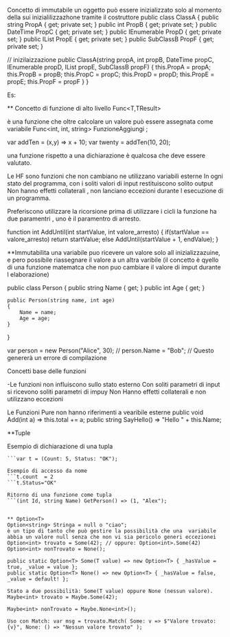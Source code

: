 Concetto di immutabile un oggetto può essere inizializzato solo al momento della sui inizialilizzazhone tramite il costruttore
public class ClassA
{
public string PropA { get; private set; }
public int PropB { get; private set; }
public DateTime PropC { get; private set; }
public IEnumerable<double> PropD { get; private set; }
public IList<string> PropE { get; private set; }
public SubClassB PropF { get; private set; }

// inizilaizzazione
public ClassA(string propA, int propB, DateTime propC,
IEnumerable<double> propD, IList<string> propE, SubClassB
propF)
{
this.PropA = propA;
this.PropB = propB;
this.PropC = propC;
this.PropD = propD;
this.PropE = propE;
this.PropF = propF
}
}

Es:


** Concetto di funzione di alto livello
Func<T,TResult>

è una funzione che oltre calcolare un valore può essere assegnata come variabile
Func<int, int, string> FunzioneAggiungi ;

var addTen = (x,y) => x + 10;
var twenty = addTen(10, 20);

una funzione rispetto a una dichiarazione è qualcosa che deve essere valutato.


Le HF sono funzioni che non cambiano ne utilizzano variabili esterne 
In ogni stato del programma, con i soliti valori di input restituiscono solito output
Non hanno effetti collaterali , non lanciano eccezioni durante l esecuzione di un programma.

Preferiscono utilizzare la ricorsione prima di utilizzare i cicli
la funzione ha due paramentri , uno è il paramentro di arresto.

function int AddUntil(int startValue, int valore_arresto)
{
if(startValue == valore_arresto)
return startValue;
else
AddUntil(startValue + 1, endValue);
}

**Immutabilita
una variabile puo ricevere un valore solo all inizializzazuine,  e pero possibile riassegnare il valore a un altra varibile
(il concetto è qyello di una funzione matematca che non puo cambiare il valore di imput durante l elaborazione)

public class Person
{
    public string Name { get; }
    public int Age { get; }

    public Person(string name, int age)
    {
        Name = name;
        Age = age;
    }
}

var person = new Person("Alice", 30);
// person.Name = "Bob"; // Questo genererà un errore di compilazione



Concetti base delle funzioni 

-Le funzioni non influiscono sullo stato esterno
Con soliti parametri di input si ricevono soliti parametri di impuy
Non Hanno effetti collaterali e non utilizzano eccezioni

Le Funzioni Pure non hanno riferimenti a vearibile esterne
public void Add(int a) => this.total += a;
public string SayHello() => "Hello " + this.Name;

**Tuple

Esempio di dichiarazione di una tupla
```(double, string) t1 = (4.5, "OK");
```var t = (Count: 5, Status: "OK");

Esempio di accesso da nome
```t.count  = 2
```t.Status="OK"

Ritorno di una funzione come tupla
```(int Id, string Name) GetPerson() => (1, "Alex");


** Option<T>
Option<string> Stringa = null o "ciao";
è un tipo di tanto che può gestire la possibilità che una  variabile abbia un valore null senza che non vi sia pericolo generi eccezionei
Option<int> trovato = Some(42); // oppure: Option<int>.Some(42)
Option<int> nonTrovato = None();

public static Option<T> Some(T value) => new Option<T> { _hasValue = true, _value = value };
public static Option<T> None() => new Option<T> { _hasValue = false, _value = default! };

Stato a due possibilità: Some(T value) oppure None (nessun valore).
Maybe<int> trovato = Maybe.Some(42);

Maybe<int> nonTrovato = Maybe.None<int>();

Uso con Match: var msg = trovato.Match( Some: v => $"Valore trovato: {v}", None: () => "Nessun valore trovato" );
